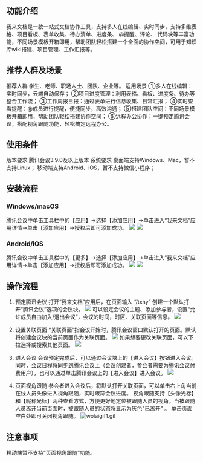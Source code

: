 ## 功能介绍
我来文档是一款一站式文档协作工具，支持多人在线编辑、实时同步，支持多维表格、项目看板、表单收集、待办清单、进度条、 @提醒、评论、 代码块等丰富功能，不同场景模板开箱即用，帮助团队轻松搭建一个全面的协作空间，可用于知识库wiki搭建、项目管理、工作汇报等。

## 推荐人群及场景
推荐人群
学生、老师、职场人士、团队、企业等。
适用场景
①多人在线编辑：实时同步，云端自动保存；
②项目进度管理：利用表格、看板、进度条、待办等整合工作流；
③工作周报日报：通过表单进行信息收集、日常汇报；
④实时查看提醒：@成员进行提醒，便捷同步，高效沟通；
⑤搭建团队空间：不同场景模板开箱即用，帮助团队轻松搭建协作空间；
⑥远程办公协作：一键预定腾讯会议，搭配视角跟随功能，轻松搞定远程办公。

## 使用条件
版本要求
腾讯会议3.9.0及以上版本
系统要求
桌面端支持Windows、Mac，暂不支持Linux；
移动端支持Android、iOS，暂不支持微信小程序；

## 安装流程
### Windows/macOS
腾讯会议中单击工具栏中的【应用】->选择【添加应用】->单击进入“我来文档”应用详情->单击【添加应用】->授权后即可添加成功。
![](https://qcloudimg.tencent-cloud.cn/raw/ad0d63a333df65390d0bfe14e08d940b.png)
![](https://qcloudimg.tencent-cloud.cn/raw/1c77a8120f26e6b36541c0ed4b7239ba.png)
### Android/iOS
腾讯会议中单击工具栏中的【更多】->选择【添加应用】->单击进入“我来文档”应用详情->单击【添加应用】->授权后即可添加成功。
![](https://qcloudimg.tencent-cloud.cn/raw/9b32c55d0842438e8a61d865744c918b.png)
![](https://qcloudimg.tencent-cloud.cn/raw/fc5697cc80cbb474df974bcb6d9bd6f0.png)

## 操作流程
1. 预定腾讯会议
打开“我来文档”应用后，在页面输入 “/txhy” 创建一个默认打开“腾讯会议”选项的会议块。
![](https://qcloudimg.tencent-cloud.cn/raw/5f244e67e82e442356a02597b3382c82.png)
可以设定会议的主题、添加参与者，设置“允许成员自由加入/退出会议”，会议的时间，时区、关联页面等信息。
![](https://qcloudimg.tencent-cloud.cn/raw/35b8cc9ae3c4d6644c49e633471daf11.png)

2. 设置关联页面
“关联页面”指会议开始时，腾讯会议窗口默认打开的页面。默认将创建会议块的当前页面作为关联页面。
![](https://qcloudimg.tencent-cloud.cn/raw/0ad7a5aae3f3a13566026f932bf2ab98.png)
如果想要更改关联页面，可以下拉选择或搜索其他页面。
![](https://qcloudimg.tencent-cloud.cn/raw/4a2f6d55cffded885340cb6b817fd67a.png)

3. 进入会议
会议预定完成后，可以通过会议块上的【进入会议】按钮进入会议。同时，会议日程将同步到腾讯会议上（会议创建者，参会者需要为腾讯会议付费用户），也可以通过单击腾讯会议上的【进入会议】进入会议。
![](https://qcloudimg.tencent-cloud.cn/raw/7e3a6dee5e95fd11a2a81f6895ddbd19.png)

4. 页面视角跟随
参会者进入会议后，将默认打开关联页面，可以单击右上角当前在线人员头像进入视角跟随，实时跟踪会议进度。
视角跟随支持【头像光标】和【昵称光标】两种查看方式，方便更好地定位被跟随人员的视角。当被跟随人员离开当前页面时，被跟随人员的状态将显示为灰色"已离开" 。
单击页面空白处即可关闭视角跟随。
![wolaigif1.gif](https://cdn.meeting.tencent.com/upload/website/support-center/meeting-6311e65abe34c.gif)

## 注意事项
移动端暂不支持“页面视角跟随”功能。

